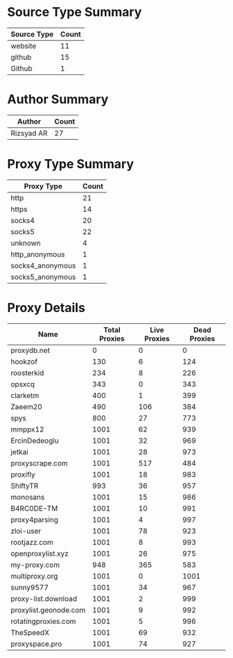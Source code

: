 # Source Type Summary

| Source Type | Count |
|-------------|-------|
| website | 11 |
| github | 15 |
| Github | 1 |


# Author Summary

| Author | Count |
|--------|-------|
| Rizsyad AR | 27 |


# Proxy Type Summary

| Proxy Type | Count |
|------------|-------|
| http | 21 |
| https | 14 |
| socks4 | 20 |
| socks5 | 22 |
| unknown | 4 |
| http_anonymous | 1 |
| socks4_anonymous | 1 |
| socks5_anonymous | 1 |


# Proxy Details

| Name | Total Proxies | Live Proxies | Dead Proxies |
|------|---------------|--------------|---------------|
| proxydb.net | 0 | 0 | 0 |
| hookzof | 130 | 6 | 124 |
| roosterkid | 234 | 8 | 226 |
| opsxcq | 343 | 0 | 343 |
| clarketm | 400 | 1 | 399 |
| Zaeem20 | 490 | 106 | 384 |
| spys | 800 | 27 | 773 |
| mmppx12 | 1001 | 62 | 939 |
| ErcinDedeoglu | 1001 | 32 | 969 |
| jetkai | 1001 | 28 | 973 |
| proxyscrape.com | 1001 | 517 | 484 |
| proxifly | 1001 | 18 | 983 |
| ShiftyTR | 993 | 36 | 957 |
| monosans | 1001 | 15 | 986 |
| B4RC0DE-TM | 1001 | 10 | 991 |
| proxy4parsing | 1001 | 4 | 997 |
| zloi-user | 1001 | 78 | 923 |
| rootjazz.com | 1001 | 8 | 993 |
| openproxylist.xyz | 1001 | 26 | 975 |
| my-proxy.com | 948 | 365 | 583 |
| multiproxy.org | 1001 | 0 | 1001 |
| sunny9577 | 1001 | 34 | 967 |
| proxy-list.download | 1001 | 2 | 999 |
| proxylist.geonode.com | 1001 | 9 | 992 |
| rotatingproxies.com | 1001 | 5 | 996 |
| TheSpeedX | 1001 | 69 | 932 |
| proxyspace.pro | 1001 | 74 | 927 |
